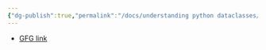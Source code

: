 ```yaml
---
{"dg-publish":true,"permalink":"/docs/understanding python dataclasses/","title":"understanding python dataclasses"}
---
```


- [GFG link](https://www.geeksforgeeks.org/understanding-python-dataclasses/)
